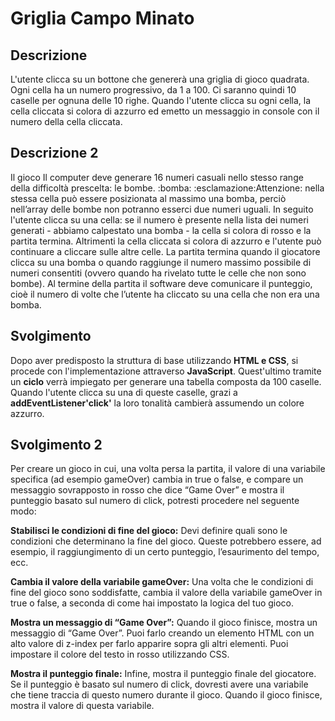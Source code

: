 # Griglia Campo Minato



##  Descrizione 

L'utente clicca su un bottone che genererà una griglia di gioco quadrata.
Ogni cella ha un numero progressivo, da 1 a 100.
Ci saranno quindi 10 caselle per ognuna delle 10 righe.
Quando l'utente clicca su ogni cella, la cella cliccata si colora di azzurro ed emetto un messaggio in console con il numero della cella cliccata.

##  Descrizione 2

Il gioco
Il computer deve generare 16 numeri casuali nello stesso range della difficoltà prescelta: le bombe. :bomba:
:esclamazione:Attenzione: nella stessa cella può essere posizionata al massimo una bomba, perciò nell’array delle bombe non potranno esserci due numeri uguali.
In seguito l'utente clicca su una cella: se il numero è presente nella lista dei numeri generati - abbiamo calpestato una bomba - la cella si colora di rosso e la partita termina. Altrimenti la cella cliccata si colora di azzurro e l'utente può continuare a cliccare sulle altre celle.
La partita termina quando il giocatore clicca su una bomba o quando raggiunge il numero massimo possibile di numeri consentiti (ovvero quando ha rivelato tutte le celle che non sono bombe).
Al termine della partita il software deve comunicare il punteggio, cioè il numero di volte che l’utente ha cliccato su una cella che non era una bomba.



## Svolgimento 

 Dopo aver predisposto la struttura di base utilizzando **HTML e CSS**, si procede con l'implementazione attraverso **JavaScript**. Quest'ultimo tramite un **ciclo** verrà impiegato per generare una tabella composta da 100 caselle. Quando l'utente clicca su una di queste caselle, grazi a **addEventListener'click'** la loro tonalità cambierà assumendo un colore azzurro.


 ## Svolgimento 2

 Per creare un gioco in cui, una volta persa la partita, il valore di una variabile specifica (ad esempio gameOver) cambia in true o false, e compare un messaggio sovrapposto in rosso che dice “Game Over” e mostra il punteggio basato sul numero di click, potresti procedere nel seguente modo:

**Stabilisci le condizioni di fine del gioco:** Devi definire quali sono le condizioni che determinano la fine del gioco. Queste potrebbero essere, ad esempio, il raggiungimento di un certo punteggio, l’esaurimento del tempo, ecc.

**Cambia il valore della variabile gameOver:** Una volta che le condizioni di fine del gioco sono soddisfatte, cambia il valore della variabile gameOver in true o false, a seconda di come hai impostato la logica del tuo gioco.

**Mostra un messaggio di “Game Over”:** Quando il gioco finisce, mostra un messaggio di “Game Over”. Puoi farlo creando un elemento HTML con un alto valore di z-index per farlo apparire sopra gli altri elementi. Puoi impostare il colore del testo in rosso utilizzando CSS.

**Mostra il punteggio finale:** Infine, mostra il punteggio finale del giocatore. Se il punteggio è basato sul numero di click, dovresti avere una variabile che tiene traccia di questo numero durante il gioco. Quando il gioco finisce, mostra il valore di questa variabile.